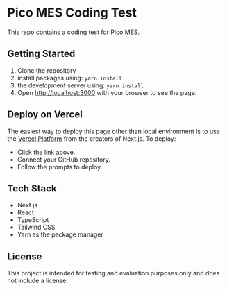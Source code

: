 # Pico MES Coding Test
This repo contains a coding test for Pico MES.

## Getting Started

1. Clone the repository
2. install packages using:
`yarn install`
3. the development server using:
`yarn install`
4. Open [http://localhost:3000](http://localhost:3000) with your browser to see the page.


## Deploy on Vercel

The easiest way to deploy this page other than local environment is to use the [Vercel Platform](https://vercel.com/new?utm_medium=default-template&filter=next.js&utm_source=create-next-app&utm_campaign=create-next-app-readme) from the creators of Next.js.
To deploy:
- Click the link above.
- Connect your GitHub repository.
- Follow the prompts to deploy.

## Tech Stack

- Next.js
- React
- TypeScript
- Tailwind CSS
- Yarn as the package manager

## License
This project is intended for testing and evaluation purposes only and does not include a license.